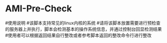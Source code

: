 # AMI-Pre-Check

#使用说明
#该脚本支持常见的linux内核的系统
#请将该脚本放置需要进行预检查的服务器上并执行，脚本会检测基本的操作系统信息，并通过控制台回显检测结果
#使用者可以根据返回结果自行整改或者参考脚本返回的整改命令行进行整改
